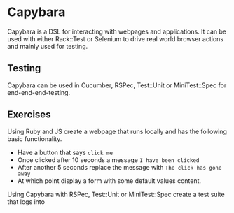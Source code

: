 # Capybara

Capybara is a DSL for interacting with webpages and applications. It can be used with either Rack::Test or Selenium to drive real world browser actions and mainly used for testing.

## Testing

Capybara can be used in Cucumber, RSPec, Test::Unit or MiniTest::Spec for end-end-end-testing.


## Exercises

Using Ruby and JS create a webpage that runs locally and has the following basic functionality.

+ Have a button that says `click me`
+ Once clicked after 10 seconds a message `I have been clicked`
+ After another 5 seconds replace the message with `The click has gone away`
+ At which point display a form with some default values content.


Using Capybara with RSPec, Test::Unit or MiniTest::Spec create a test suite that logs into 